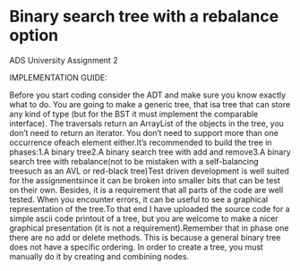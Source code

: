 # Binary search tree with a rebalance option
 ADS University Assignment 2

IMPLEMENTATION GUIDE:

Before you start coding consider the ADT and make sure you know exactly what to do. You are going to make a generic tree, that isa tree that can store any kind of type (but for the BST it must implement the comparable interface). The traversals return an ArrayList of the objects in the tree, you don’t need to return an iterator. You don’t need to support more than one occurrence ofeach element either.It’s recommended to build the tree in phases:1.A binary tree2.A binary search tree with add and remove3.A binary search tree with rebalance(not to be mistaken with a self-balancing treesuch as an AVL or red-black tree)Test driven development is well suited for the assignmentsince it can be broken into smaller bits that can be test on their own. Besides, it is a requirement that all parts of the code are well tested. When you encounter errors, it can be useful to see a graphical representation of the tree.To that end I have uploaded the source code for a simple ascii code printout of a tree, but you are welcome to make a nicer graphical presentation (it is not a requirement).Remember that in phase one there are no add or delete methods. This is because a general binary tree does not have a specific ordering. In order to create a tree, you must manually do it by creating and combining nodes.